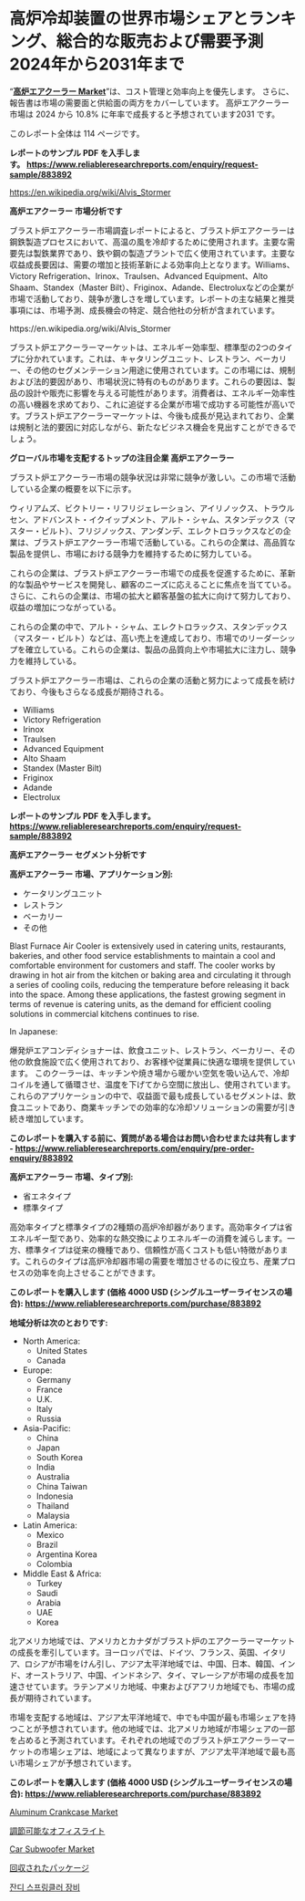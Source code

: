 <p><h1>高炉冷却装置の世界市場シェアとランキング、総合的な販売および需要予測2024年から2031年まで</h1></p><p>&ldquo;<strong><a href="https://www.reliableresearchreports.com/blast-furnace-air-cooler-r883892">高炉エアクーラー Market</a></strong>&rdquo;は、コスト管理と効率向上を優先します。 さらに、報告書は市場の需要面と供給面の両方をカバーしています。 高炉エアクーラー 市場は 2024 から 10.8% に年率で成長すると予想されています2031 です。</p>
<p>このレポート全体は 114 ページです。</p>
<p><strong>レポートのサンプル PDF を入手します。&nbsp;<a href="https://www.reliableresearchreports.com/enquiry/request-sample/883892">https://www.reliableresearchreports.com/enquiry/request-sample/883892</a></strong></p>
<p><a href="https://en.wikipedia.org/wiki/Alvis_Stormer">https://en.wikipedia.org/wiki/Alvis_Stormer</a></p>
<p><strong>高炉エアクーラー 市場分析です</strong></p>
<p><p>ブラスト炉エアクーラー市場調査レポートによると、ブラスト炉エアクーラーは鋼鉄製造プロセスにおいて、高温の風を冷却するために使用されます。主要な需要先は製鉄業界であり、鉄や鋼の製造プラントで広く使用されています。主要な収益成長要因は、需要の増加と技術革新による効率向上となります。Williams、Victory Refrigeration、Irinox、Traulsen、Advanced Equipment、Alto Shaam、Standex（Master Bilt）、Friginox、Adande、Electroluxなどの企業が市場で活動しており、競争が激しさを増しています。レポートの主な結果と推奨事項には、市場予測、成長機会の特定、競合他社の分析が含まれています。</p></p>
<p>https://en.wikipedia.org/wiki/Alvis_Stormer</p>
<p><p>ブラスト炉エアクーラーマーケットは、エネルギー効率型、標準型の2つのタイプに分かれています。これは、キャタリングユニット、レストラン、ベーカリー、その他のセグメンテーション用途に使用されています。この市場には、規制および法的要因があり、市場状況に特有のものがあります。これらの要因は、製品の設計や販売に影響を与える可能性があります。消費者は、エネルギー効率性の高い機器を求めており、これに追従する企業が市場で成功する可能性が高いです。ブラスト炉エアクーラーマーケットは、今後も成長が見込まれており、企業は規制と法的要因に対応しながら、新たなビジネス機会を見出すことができるでしょう。</p></p>
<p><strong>グローバル市場を支配するトップの注目企業 高炉エアクーラー</strong></p>
<p><p>ブラスト炉エアクーラー市場の競争状況は非常に競争が激しい。この市場で活動している企業の概要を以下に示す。</p><p>ウィリアムズ、ビクトリー・リフリジェレーション、アイリノックス、トラウルセン、アドバンスト・イクイップメント、アルト・シャム、スタンデックス（マスター・ビルト）、フリジノックス、アンダンデ、エレクトロラックスなどの企業は、ブラスト炉エアクーラー市場で活動している。これらの企業は、高品質な製品を提供し、市場における競争力を維持するために努力している。</p><p>これらの企業は、ブラスト炉エアクーラー市場での成長を促進するために、革新的な製品やサービスを開発し、顧客のニーズに応えることに焦点を当てている。さらに、これらの企業は、市場の拡大と顧客基盤の拡大に向けて努力しており、収益の増加につながっている。</p><p>これらの企業の中で、アルト・シャム、エレクトロラックス、スタンデックス（マスター・ビルト）などは、高い売上を達成しており、市場でのリーダーシップを確立している。これらの企業は、製品の品質向上や市場拡大に注力し、競争力を維持している。</p><p>ブラスト炉エアクーラー市場は、これらの企業の活動と努力によって成長を続けており、今後もさらなる成長が期待される。</p></p>
<p><ul><li>Williams</li><li>Victory Refrigeration</li><li>Irinox</li><li>Traulsen</li><li>Advanced Equipment</li><li>Alto Shaam</li><li>Standex (Master Bilt)</li><li>Friginox</li><li>Adande</li><li>Electrolux</li></ul></p>
<p><strong>レポートのサンプル PDF を入手します。 <a href="https://www.reliableresearchreports.com/enquiry/request-sample/883892">https://www.reliableresearchreports.com/enquiry/request-sample/883892</a></strong></p>
<p><strong>高炉エアクーラー セグメント分析です</strong></p>
<p><strong>高炉エアクーラー 市場、アプリケーション別:</strong></p>
<p><ul><li>ケータリングユニット</li><li>レストラン</li><li>ベーカリー</li><li>その他</li></ul></p>
<p><p>Blast Furnace Air Cooler is extensively used in catering units, restaurants, bakeries, and other food service establishments to maintain a cool and comfortable environment for customers and staff. The cooler works by drawing in hot air from the kitchen or baking area and circulating it through a series of cooling coils, reducing the temperature before releasing it back into the space. Among these applications, the fastest growing segment in terms of revenue is catering units, as the demand for efficient cooling solutions in commercial kitchens continues to rise. </p><p>In Japanese:</p><p>爆発炉エアコンディショナーは、飲食ユニット、レストラン、ベーカリー、その他の飲食施設で広く使用されており、お客様や従業員に快適な環境を提供しています。 このクーラーは、キッチンや焼き場から暖かい空気を吸い込んで、冷却コイルを通して循環させ、温度を下げてから空間に放出し、使用されています。 これらのアプリケーションの中で、収益面で最も成長しているセグメントは、飲食ユニットであり、商業キッチンでの効率的な冷却ソリューションの需要が引き続き増加しています。</p></p>
<p><strong>このレポートを購入する前に、質問がある場合はお問い合わせまたは共有します - <a href="https://www.reliableresearchreports.com/enquiry/pre-order-enquiry/883892">https://www.reliableresearchreports.com/enquiry/pre-order-enquiry/883892</a></strong></p>
<p><strong>高炉エアクーラー 市場、タイプ別:</strong></p>
<p><ul><li>省エネタイプ</li><li>標準タイプ</li></ul></p>
<p><p>高効率タイプと標準タイプの2種類の高炉冷却器があります。高効率タイプは省エネルギー型であり、効率的な熱交換によりエネルギーの消費を減らします。一方、標準タイプは従来の機種であり、信頼性が高くコストも低い特徴があります。これらのタイプは高炉冷却器市場の需要を増加させるのに役立ち、産業プロセスの効率を向上させることができます。</p></p>
<p><strong>このレポートを購入します (価格 4000 USD (シングルユーザーライセンスの場合): <a href="https://www.reliableresearchreports.com/purchase/883892">https://www.reliableresearchreports.com/purchase/883892</a></strong></p>
<p><strong>地域分析は次のとおりです:</strong></p>
<p><ul>
    <li>
        North America:
        <ul>
            <li>United States</li>
            <li>Canada</li>
        </ul>
    </li>
    <li>
        Europe:
        <ul>
            <li>Germany</li>
            <li>France</li>
            <li>U.K.</li>
            <li>Italy</li>
            <li>Russia</li>
        </ul>
    </li>
    <li>
        Asia-Pacific:
        <ul>
            <li>China</li>
            <li>Japan</li>
            <li>South Korea</li>
            <li>India</li>
            <li>Australia</li>
            <li>China Taiwan</li>
            <li>Indonesia</li>
            <li>Thailand</li>
            <li>Malaysia</li>
        </ul>
    </li>
    <li>
        Latin America:
        <ul>
            <li>Mexico</li>
            <li>Brazil</li>
            <li>Argentina Korea</li>
            <li>Colombia</li>
        </ul>
    </li>
    <li>
        Middle East & Africa:
        <ul>
            <li>Turkey</li>
            <li>Saudi</li>
            <li>Arabia</li>
            <li>UAE</li>
            <li>Korea</li>
        </ul>
    </li>
    </ul></p>
<p><p>北アメリカ地域では、アメリカとカナダがブラスト炉のエアクーラーマーケットの成長を牽引しています。ヨーロッパでは、ドイツ、フランス、英国、イタリア、ロシアが市場をけん引し、アジア太平洋地域では、中国、日本、韓国、インド、オーストラリア、中国、インドネシア、タイ、マレーシアが市場の成長を加速させています。ラテンアメリカ地域、中東およびアフリカ地域でも、市場の成長が期待されています。</p><p>市場を支配する地域は、アジア太平洋地域で、中でも中国が最も市場シェアを持つことが予想されています。他の地域では、北アメリカ地域が市場シェアの一部を占めると予測されています。それぞれの地域でのブラスト炉エアクーラーマーケットの市場シェアは、地域によって異なりますが、アジア太平洋地域で最も高い市場シェアが予想されています。</p></p>
<p><strong>このレポートを購入します (価格 4000 USD (シングルユーザーライセンスの場合): <a href="https://www.reliableresearchreports.com/purchase/883892">https://www.reliableresearchreports.com/purchase/883892</a></strong></p>
<p><p><a href="https://github.com/luckyshygirl/Market-Research-Report-List-6/blob/main/aluminum-crankcase-market.md">Aluminum Crankcase Market</a></p><p><a href="https://github.com/mohamedbakry57/Market-Research-Report-List-5/blob/main/413494687293.md">調節可能なオフィスライト</a></p><p><a href="https://issuu.com/reportprime-2/docs/car-subwoofer-market-size-2030.pptx_97d418d923cd0d">Car Subwoofer Market</a></p><p><a href="https://medium.com/@reyeshowell655/%E6%AC%A1%E3%81%AE%E6%96%87%E7%AB%A0%E3%82%92%E6%97%A5%E6%9C%AC%E8%AA%9E%E3%81%AB%E7%BF%BB%E8%A8%B3%E3%81%99%E3%82%8B%E3%81%A8-%E4%B8%96%E7%95%8C%E3%81%AE%E5%9B%9E%E5%8F%8E%E5%8C%85%E8%A3%85%E7%94%A3%E6%A5%AD%E8%AA%BF%E6%9F%BB%E3%83%AC%E3%83%9D%E3%83%BC%E3%83%88-%E7%AB%B6%E4%BA%89%E7%92%B0%E5%A2%83-%E5%B8%82%E5%A0%B4%E8%A6%8F%E6%A8%A1-%E5%9C%B0%E5%9F%9F%E3%81%AE%E7%8A%B6%E6%B3%81-%E3%81%8A%E3%82%88%E3%81%B3%E5%B0%86%E6%9D%A5%E3%81%AE%E8%A6%8B%E9%80%9A%E3%81%97%E4%BA%88%E6%B8%AC-2024%E5%B9%B4-2031%E5%B9%B4-d6d3890f30e8">回収されたパッケージ</a></p><p><a href="https://medium.com/@uisoxxuy65/2024%EB%85%84%EB%B6%80%ED%84%B0-2031%EB%85%84%EA%B9%8C%EC%A7%80-%EC%9E%94%EB%94%94-%EC%8A%A4%ED%94%84%EB%A7%81%ED%81%B4%EB%9F%AC-%EC%9E%A5%EB%B9%84-%EC%8B%9C%EC%9E%A5-%EC%84%B1%EC%9E%A5-%EC%A0%84%EB%A7%9D-%EB%B0%8F-%EC%8B%9C%EC%9E%A5-%EB%8F%99%ED%96%A5-%EB%B6%84%EC%84%9D%EC%9C%BC%EB%A1%9C-5-%EC%9D%98-%EC%97%B0%ED%8F%89%EA%B7%A0-%EC%84%B1%EC%9E%A5%EB%A5%A0%EC%9D%84-%EC%98%88%EC%83%81%ED%95%98%EA%B3%A0-%EC%9E%88%EC%8A%B5%EB%8B%88%EB%8B%A4-f442e2d5ce6f?postPublishedType=initial">잔디 스프링클러 장비</a></p></p>